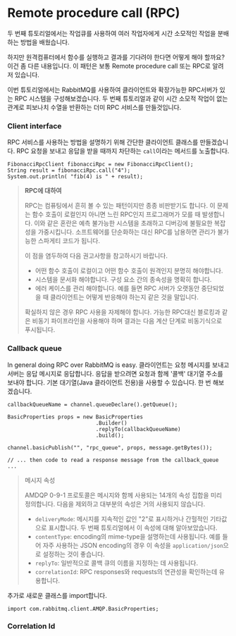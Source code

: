 # Remote procedure call (RPC)

두 번째 튜토리얼에서는 작업큐를 사용하여 여러 작업자에게 시간 소모적인 작업을 분배하는 방법을 배웠습니다.

하지만 원격컴퓨터에서 함수를 실행하고 결과를 기다려야 한다면 어떻게 해야 할까요? 이건 좀 다른 내용입니다. 이 패턴은 보통 Remote procedure call 또는 RPC로 알려저 있습니다.

이번 튜토리얼에서는 RabbitMQ를 사용하여 클라이언트와 확장가능한 RPC서버가 있는 RPC 시스템을 구성해보겠습니다. 두 번째 튜토리얼과 같이 시간 소모적 작업이 없는 관계로 피보나치 수열을 반환하는 더미 RPC 서비스를 만들것입니다.

### Client interface

RPC 서비스를 사용하는 방법을 설명하기 위해 간단한 클라이언트 클래스를 만들겠습니다. RPC 요청을 보내고 응답을 받을 때까지 차단하는 `call`이라는 메서드를 노출합니다.
```
FibonacciRpcClient fibonacciRpc = new FibonacciRpcClient();
String result = fibonacciRpc.call("4");
System.out.println( "fib(4) is " + result);
```

> __RPC에 대하여__
> 
> RPC는 컴퓨팅에서 흔히 볼 수 있는 패턴이지만 종종 비판받기도 합니다. 이 문제는 함수 호출이 로컬인지 아니면 느린 RPC인지 프로그래머가 모를 때 발생합니다. 이와 같은 혼란은 예측 불가능한 시스템을 초래하고 디버깅에 불필요한 복잡성을 가중시킵니다. 소프트웨어를 단순화하는 대신 RPC를 남용하면 관리가 불가능한 스파게티 코드가 됩니다.
>
> 이 점을 염두하여 다음 권고사항을 참고하시기 바랍니다.
> 
> + 어떤 함수 호출이 로컬이고 어떤 함수 호출이 원격인지 분명히 해야합니다.
> + 시스템을 문서화 해야합니다. 구성 요소 간의 종속성을 명확히 합니다.
> + 에러 케이스를 관리 해야합니다. 예를 들면 RPC 서버가 오랫동안 중단되었을 때 클라이언트는 어떻게 반응해야 하는지 같은 것을 말입니다.
>
> 확실하지 않은 경우 RPC 사용을 자제해야 합니다. 가능한 RPC대신 블로킹과 같은 비동기 파이프라인을 사용해야 하며 결과는 다음 계산 단계로 비동기식으로 푸시됩니다.

### Callback queue

In general doing RPC over RabbitMQ is easy. 클라이언트는 요청 메시지를 보내고 서버는 응답 메시지로 응답합니다. 응답을 받으려면 요청과 함께 '콜백' 대기열 주소를 보내야 합니다. 기본 대기열(Java 클라이언트 전용)을 사용할 수 있습니다. 한 번 해보겠습니다.

```
callbackQueueName = channel.queueDeclare().getQueue();

BasicProperties props = new BasicProperties
                            .Builder()
                            .replyTo(callbackQueueName)
                            .build();

channel.basicPublish("", "rpc_queue", props, message.getBytes());

// ... then code to read a response message from the callback_queue ...
```

> 메시지 속성
>
> AMDQP 0-9-1 프로토콜은 메시지와 함께 사용되는 14개의 속성 집합을 미리 정의합니다. 다음을 제외하고 대부분의 속성은 거의 사용되지 않습니다.
>
> + `deliveryMode`: 메시지를 지속적인 값인 "2"로 표시하거나 간헐적인 기타값으로 표시합니다. 두 번째 튜토리얼에서 이 속성에 대해 알아보았습니다.
> + `contentType`: encoding의 mime-type을 설명하는데 사용됩니다. 예를 들어 자주 사용하는 JSON encoding의 경우 이 속성을 `application/json`으로 설정하는 것이 좋습니다.
> + `replyTo`: 일반적으로 콜백 큐의 이름을 지정하는 데 사용됩니다.
> + `correlationId`: RPC responses와 requests의 연관성을 확인하는데 유용합니다.

추가로 새로운 클래스를 import합니다.
```
import com.rabbitmq.client.AMQP.BasicProperties;
```

### __Correlation Id__

